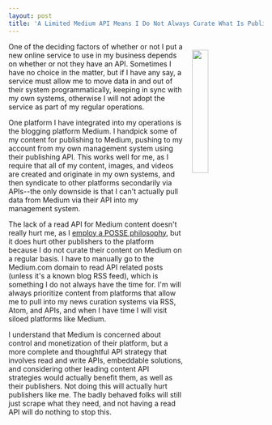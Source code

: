 ```yaml
---
layout: post
title: 'A Limited Medium API Means I Do Not Always Curate What Is Published There'
---
```

<p><img style="padding: 15px;" src="http://kinlane-productions.s3.amazonaws.com/api_evangelist_site/blog/medium.png" alt="" width="25%" align="right" /></p>
<p>One of the deciding factors of whether or not I put a new online service to use in my business depends on whether or not they have an API. Sometimes I have no&nbsp;choice in the matter, but if I have any say, a service must allow me to move data in and out of their system programmatically, keeping in sync with my own systems, otherwise I will not adopt the service as part of my regular operations.</p>
<p>One platform I have integrated into my operations is the blogging platform Medium. I handpick some of my content for publishing to Medium, pushing to my account from my own management system using their publishing API. This works well for me, as I require that all of my content, images, and videos are created and originate in my own systems, and then syndicate to other platforms secondarily via APIs--the only downside is that I can't actually pull data from Medium via their API into my management system.</p>
<p>The lack of a read API for Medium content doesn't really hurt me, as I <a href="https://indieweb.org/POSSE">employ a POSSE philosophy</a>, but it does hurt other publishers to the platform because I do not curate their content on Medium on a regular basis. I have to manually go to the Medium.com domain to read API related posts (unless it's a known blog RSS feed), which is something I do not always have the time for. I'm will always prioritize content from platforms that allow me to pull into my news curation systems via RSS, Atom, and APIs, and when I have time I will visit siloed platforms like Medium.</p>
<p>I understand that Medium is concerned about control and monetization of their platform, but a more complete and thoughtful API strategy that involves read and write APIs, embeddable solutions, and considering other leading content API strategies would actually benefit them, as well as their publishers. Not doing this will actually hurt publishers like me. The badly behaved folks will still just scrape what they need, and not having a read API will do nothing to stop this.</p>